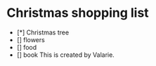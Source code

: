 # Christmas shopping list
- [*] Christmas tree
- [] flowers
- [] food
- [] book
This is created by Valarie.

